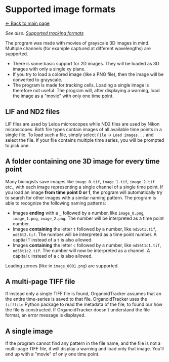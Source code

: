 # Supported image formats
[← Back to main page](INDEX.md)

*See also: [Supported tracking formats](TRACKING_FORMATS.md)*

The program was made with movies of grayscale 3D images in mind. Multiple channels (for example captured at different wavelengths) are supported.

* There is some basic support for 2D images. They will be loaded as 3D images with only a single xy plane.
* If you try to load a colored image (like a PNG file), then the image will be converted to grayscale.
* The program is made for tracking cells. Loading a single image is therefore not useful. The program will, after displaying a warning, load the image as a "movie" with only one time point.

## LIF and ND2 files
LIF files are used by Leica microscopes while ND2 files are used by Nikon microscopes. Both file types contain images of all available time points in a single file. To load such a file, simply select `File` -> `Load images...` and select the file. If your file contains multiple time series, you will be prompted to pick one.

## A folder containing one 3D image for every time point
Many biologists save images like `image_0.tif`, `image_1.tif`, `image_2.tif` etc., with each image representing a single channel of a single time point. If you load an image **from time point 0 or 1**, the program will automatically try to search for other images with a similar naming pattern. The program is able to recognize the following naming patterns:

* Images **ending** with a `_` followed by a number, like `image_0.png`, `image_1.png`, `image_2.png`. The number will be interpreted as a time point number.
* Images **containing** the letter `t` followed by a number, like `nd56t1.tif`, `nd56t2.tif`. The number will be interpreted as a time point number. A captial `T` instead of a `t` is also allowed.
* Images **containing** the letter `c` followed by a number, like `nd56t1c1.tif`, `nd56t1c2.tif`. The number will now be interpreted as a channel. A capital `C` instead of a `c` is also allowed.

Leading zeroes (like in `image_0001.png`) are supported.

## A multi-page TIFF file
If instead only a single TIFF file is found, OrganoidTracker assumes that an the entire time-series is saved to that file. OrganoidTracker uses the `tifffile` Python package to read the metadata of the file, to found our how the file is constructed. If OrganoidTracker doesn't understand the file format, an error message is displayed.

## A single image
If the program cannot find any pattern in the file name, and the file is not a multi-page TIFF file, it will display a warning and load only that image. You'll end up with a "movie" of only one time point.
